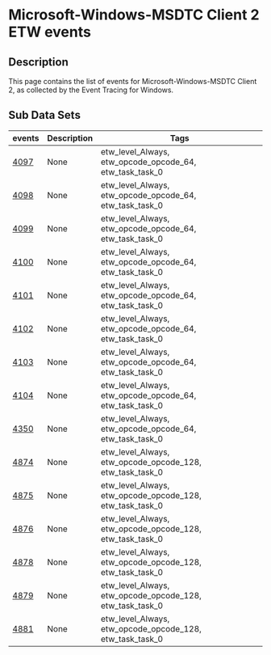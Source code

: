 # Microsoft-Windows-MSDTC Client 2 ETW events

## Description
This page contains the list of events for Microsoft-Windows-MSDTC Client 2, as collected by the Event Tracing for Windows.

## Sub Data Sets
|events|Description|Tags|
|---|---|---|
|[4097](events/event-4097.md)|None|etw_level_Always, etw_opcode_opcode_64, etw_task_task_0|
|[4098](events/event-4098.md)|None|etw_level_Always, etw_opcode_opcode_64, etw_task_task_0|
|[4099](events/event-4099.md)|None|etw_level_Always, etw_opcode_opcode_64, etw_task_task_0|
|[4100](events/event-4100.md)|None|etw_level_Always, etw_opcode_opcode_64, etw_task_task_0|
|[4101](events/event-4101.md)|None|etw_level_Always, etw_opcode_opcode_64, etw_task_task_0|
|[4102](events/event-4102.md)|None|etw_level_Always, etw_opcode_opcode_64, etw_task_task_0|
|[4103](events/event-4103.md)|None|etw_level_Always, etw_opcode_opcode_64, etw_task_task_0|
|[4104](events/event-4104.md)|None|etw_level_Always, etw_opcode_opcode_64, etw_task_task_0|
|[4350](events/event-4350.md)|None|etw_level_Always, etw_opcode_opcode_64, etw_task_task_0|
|[4874](events/event-4874.md)|None|etw_level_Always, etw_opcode_opcode_128, etw_task_task_0|
|[4875](events/event-4875.md)|None|etw_level_Always, etw_opcode_opcode_128, etw_task_task_0|
|[4876](events/event-4876.md)|None|etw_level_Always, etw_opcode_opcode_128, etw_task_task_0|
|[4878](events/event-4878.md)|None|etw_level_Always, etw_opcode_opcode_128, etw_task_task_0|
|[4879](events/event-4879.md)|None|etw_level_Always, etw_opcode_opcode_128, etw_task_task_0|
|[4881](events/event-4881.md)|None|etw_level_Always, etw_opcode_opcode_128, etw_task_task_0|
